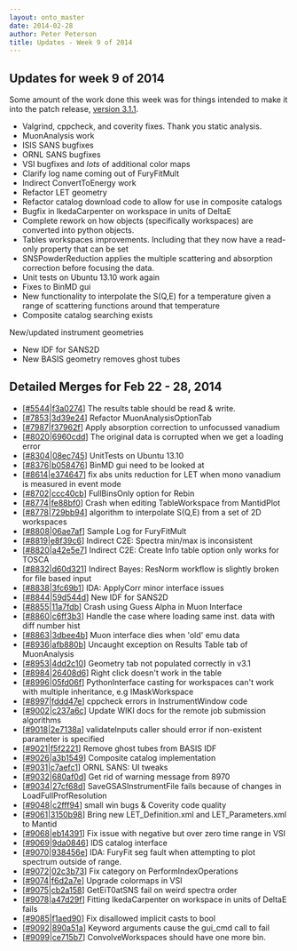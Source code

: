 ```yaml
---
layout: onto_master
date: 2014-02-28
author: Peter Peterson
title: Updates - Week 9 of 2014
---
```

Updates for week 9 of 2014
--------------------------
Some amount of the work done this week was for things intended to make it into the patch release, [version 3.1.1](https://github.com/mantidproject/mantid/releases/tag/v3.1.1).
* Valgrind, cppcheck, and coverity fixes. Thank you static analysis.
* MuonAnalysis work
* ISIS SANS bugfixes
* ORNL SANS bugfixes
* VSI bugfixes and *lots* of additional color maps
* Clarify log name coming out of FuryFitMult
* Indirect ConvertToEnergy work
* Refactor LET geometry
* Refactor catalog download code to allow for use in composite catalogs
* Bugfix in IkedaCarpenter on workspace in units of DeltaE
* Complete rework on how objects (specifically workspaces) are converted into 
python objects.
* Tables workspaces improvements. Including that they now have a read-only 
property that can be set
* SNSPowderReduction applies the multiple scattering and absorption correction 
before focusing the data.
* Unit tests on Ubuntu 13.10 work again
* Fixes to BinMD gui
* New functionality to interpolate the S(Q,E) for a temperature given a range 
of scattering functions around that temperature
* Composite catalog searching exists

New/updated instrument geometries
* New IDF for SANS2D
* New BASIS geometry removes ghost tubes


Detailed Merges for Feb 22 - 28, 2014
-------------------------------------
* \[[#5544](http://trac.mantidproject.org/mantid/ticket/5544)\|[f3a0274](https://github.com/mantidproject/mantid/commit/f3a02744b1d5e69b12607c7324fdab4409bcbe26)\] The results table should be read &amp; write.
* \[[#7853](http://trac.mantidproject.org/mantid/ticket/7853)\|[3d39e24](https://github.com/mantidproject/mantid/commit/3d39e2498f4c657c59393d126d8df615ca193d09)\] Refactor MuonAnalysisOptionTab
* \[[#7987](http://trac.mantidproject.org/mantid/ticket/7987)\|[f37962f](https://github.com/mantidproject/mantid/commit/f37962fbbeaa55f5e293a456c7392686dc2aac9f)\] Apply absorption correction to unfocussed vanadium
* \[[#8020](http://trac.mantidproject.org/mantid/ticket/8020)\|[6960cdd](https://github.com/mantidproject/mantid/commit/6960cdde2ff763a93b6700ff8bb0f1dd90fbe7e5)\] The original data is corrupted when we get a loading error
* \[[#8304](http://trac.mantidproject.org/mantid/ticket/8304)\|[08ec745](https://github.com/mantidproject/mantid/commit/08ec745dd02f26c138798b9c46ad3f93c1b49cc4)\] UnitTests on Ubuntu 13.10
* \[[#8376](http://trac.mantidproject.org/mantid/ticket/8376)\|[b058476](https://github.com/mantidproject/mantid/commit/b058476c004c968100bb1571dfda9d0da4184f09)\] BinMD gui need to be looked at
* \[[#8614](http://trac.mantidproject.org/mantid/ticket/8614)\|[e374647](https://github.com/mantidproject/mantid/commit/e374647b3780a922cfba34fbf248b5ed5cae5497)\] fix abs units reduction for LET when mono vanadium is measured in event mode
* \[[#8702](http://trac.mantidproject.org/mantid/ticket/8702)\|[ccc40cb](https://github.com/mantidproject/mantid/commit/ccc40cb1fd8457a2e26bc6d4b4cf67e76370913f)\] FullBinsOnly option for Rebin
* \[[#8774](http://trac.mantidproject.org/mantid/ticket/8774)\|[fe88bf0](https://github.com/mantidproject/mantid/commit/fe88bf059a7eb90af2fa17f90cfbb9af4be666ad)\] Crash when editing TableWorkspace from MantidPlot
* \[[#8778](http://trac.mantidproject.org/mantid/ticket/8778)\|[729bb94](https://github.com/mantidproject/mantid/commit/729bb94ba411daf64395c265f2e6946455ab4c54)\] algorithm to interpolate  S(Q,E) from a set of 2D workspaces
* \[[#8808](http://trac.mantidproject.org/mantid/ticket/8808)\|[06ae7af](https://github.com/mantidproject/mantid/commit/06ae7af5948fce5c112d3eb8c903e946b6cfa745)\] Sample Log for FuryFitMult
* \[[#8819](http://trac.mantidproject.org/mantid/ticket/8819)\|[e8f39c6](https://github.com/mantidproject/mantid/commit/e8f39c65c3b0af2f325a7f13ab36e575326e6b7c)\] Indirect C2E: Spectra min/max is inconsistent
* \[[#8820](http://trac.mantidproject.org/mantid/ticket/8820)\|[a42e5e7](https://github.com/mantidproject/mantid/commit/a42e5e763fefc9812354e7f528891d06d58a1af9)\] Indirect C2E: Create Info table option only works for TOSCA
* \[[#8832](http://trac.mantidproject.org/mantid/ticket/8832)\|[d60d321](https://github.com/mantidproject/mantid/commit/d60d321a93a1a49112fb9039c871799cf5eeac37)\] Indirect Bayes: ResNorm workflow is slightly broken for file based input
* \[[#8838](http://trac.mantidproject.org/mantid/ticket/8838)\|[3fc69b1](https://github.com/mantidproject/mantid/commit/3fc69b13f4e750b06e891da7b3e813e120eafb17)\] IDA: ApplyCorr minor interface issues
* \[[#8844](http://trac.mantidproject.org/mantid/ticket/8844)\|[59d544d](https://github.com/mantidproject/mantid/commit/59d544d5970ef44760400255e8cad86db4e2818d)\] New IDF for SANS2D
* \[[#8855](http://trac.mantidproject.org/mantid/ticket/8855)\|[11a7fdb](https://github.com/mantidproject/mantid/commit/11a7fdbbbd66fc7ede8899acb44c838fef697bc6)\] Crash using Guess Alpha in Muon Interface
* \[[#8860](http://trac.mantidproject.org/mantid/ticket/8860)\|[c6ff3b3](https://github.com/mantidproject/mantid/commit/c6ff3b3e9efb45df34d1c657a635a069b5ae6514)\] Handle the case where loading same inst. data with diff number hist
* \[[#8863](http://trac.mantidproject.org/mantid/ticket/8863)\|[3dbee4b](https://github.com/mantidproject/mantid/commit/3dbee4bb9d549ae04e08767cc0fb6b84e57c5732)\] Muon interface dies when 'old' emu data
* \[[#8936](http://trac.mantidproject.org/mantid/ticket/8936)\|[afb880b](https://github.com/mantidproject/mantid/commit/afb880b5de30cd786842158ff915c95f836e37cd)\] Uncaught exception on Results Table tab of MuonAnalysis
* \[[#8953](http://trac.mantidproject.org/mantid/ticket/8953)\|[4dd2c10](https://github.com/mantidproject/mantid/commit/4dd2c10a82c0116ad276efc0b5871660f361622e)\] Geometry tab not populated correctly in v3.1
* \[[#8984](http://trac.mantidproject.org/mantid/ticket/8984)\|[26408d6](https://github.com/mantidproject/mantid/commit/26408d66f0b23babef4b6f8338d7949ef73016c4)\] Right click doesn't work in the table
* \[[#8996](http://trac.mantidproject.org/mantid/ticket/8996)\|[05fd06f](https://github.com/mantidproject/mantid/commit/05fd06fca4923e9aca9d68fefb91bab29948bd32)\] PythonInterface casting for workspaces can't work with multiple inheritance, e.g IMaskWorkspace
* \[[#8997](http://trac.mantidproject.org/mantid/ticket/8997)\|[fddd47e](https://github.com/mantidproject/mantid/commit/fddd47e09455f0e77aa3e048d430d8ad6a724ee2)\] cppcheck errors in InstrumentWindow code
* \[[#9002](http://trac.mantidproject.org/mantid/ticket/9002)\|[c237a6c](https://github.com/mantidproject/mantid/commit/c237a6caf43efea39f0c21763ebbcfb8a358b9df)\] Update WIKI docs for the remote job submission algorithms
* \[[#9018](http://trac.mantidproject.org/mantid/ticket/9018)\|[2e7138a](https://github.com/mantidproject/mantid/commit/2e7138a40580fc650c591b031be6b3eaf9972e00)\] validateInputs caller should error if non-existent parameter is specified
* \[[#9021](http://trac.mantidproject.org/mantid/ticket/9021)\|[f5f2221](https://github.com/mantidproject/mantid/commit/f5f22215fa743ed347e162e227a1b419939993f8)\] Remove ghost tubes from BASIS IDF
* \[[#9026](http://trac.mantidproject.org/mantid/ticket/9026)\|[a3b1549](https://github.com/mantidproject/mantid/commit/a3b15492885f38d32ad666ee507d956b0e16b14d)\] Composite catalog implementation
* \[[#9031](http://trac.mantidproject.org/mantid/ticket/9031)\|[c7aefc1](https://github.com/mantidproject/mantid/commit/c7aefc16ca4b1a5b6159f5f1dead3389e2f5ea78)\] ORNL SANS: UI tweaks
* \[[#9032](http://trac.mantidproject.org/mantid/ticket/9032)\|[680af0d](https://github.com/mantidproject/mantid/commit/680af0df21b18b52038f40b6a9b2f4ee936c7059)\] Get rid of warning message from 8970
* \[[#9034](http://trac.mantidproject.org/mantid/ticket/9034)\|[27cf68d](https://github.com/mantidproject/mantid/commit/27cf68d378ceb2697c1fbf586eb26e66e19b5447)\] SaveGSASInstrumentFile fails because of changes in LoadFullProfResolution
* \[[#9048](http://trac.mantidproject.org/mantid/ticket/9048)\|[c2fff94](https://github.com/mantidproject/mantid/commit/c2fff94a55bd7437e94ee2d53ad8ec658604a44d)\] small win bugs &amp; Coverity code quality
* \[[#9061](http://trac.mantidproject.org/mantid/ticket/9061)\|[3150b98](https://github.com/mantidproject/mantid/commit/3150b9895486da7fc6c054f373cc45fe42969841)\] Bring new LET_Definition.xml and LET_Parameters.xml to Mantid
* \[[#9068](http://trac.mantidproject.org/mantid/ticket/9068)\|[eb14391](https://github.com/mantidproject/mantid/commit/eb14391f0ae0497e2eded9e1f98e4f2f5016ce7b)\] Fix issue with negative but over zero time range in VSI
* \[[#9069](http://trac.mantidproject.org/mantid/ticket/9069)\|[9da0846](https://github.com/mantidproject/mantid/commit/9da084670a7b56b44f252ddd857f8f848566cc57)\] IDS catalog interface
* \[[#9070](http://trac.mantidproject.org/mantid/ticket/9070)\|[938456e](https://github.com/mantidproject/mantid/commit/938456e705f7d900ab951d343b810afcec0701db)\] IDA: FuryFit seg fault when attempting to plot spectrum outside of range.
* \[[#9072](http://trac.mantidproject.org/mantid/ticket/9072)\|[02c3b73](https://github.com/mantidproject/mantid/commit/02c3b736ee836df23be58a151df58fb17d538c63)\] Fix category on PerformIndexOperations
* \[[#9074](http://trac.mantidproject.org/mantid/ticket/9074)\|[f6d2a7e](https://github.com/mantidproject/mantid/commit/f6d2a7e9c2b3208a30f873f300bd3b9fce6cd3d8)\] Upgrade colormaps in VSI
* \[[#9075](http://trac.mantidproject.org/mantid/ticket/9075)\|[cb2a158](https://github.com/mantidproject/mantid/commit/cb2a158fd7d69f939a481c31e802d5e18121fce4)\] GetEiT0atSNS fail on weird spectra order
* \[[#9078](http://trac.mantidproject.org/mantid/ticket/9078)\|[a47d29f](https://github.com/mantidproject/mantid/commit/a47d29f0b83050e1e5992d82176a9650af1f5d5f)\] Fitting IkedaCarpenter on workspace in units of DeltaE fails
* \[[#9085](http://trac.mantidproject.org/mantid/ticket/9085)\|[f1aed90](https://github.com/mantidproject/mantid/commit/f1aed905accdb74bcbe9eef3ef56c15aee37d6b0)\] Fix disallowed implicit casts to bool
* \[[#9092](http://trac.mantidproject.org/mantid/ticket/9092)\|[890a51a](https://github.com/mantidproject/mantid/commit/890a51ab4be766011925367ab75d7d677e3ffcb2)\] Keyword arguments cause the gui_cmd call to fail
* \[[#9099](http://trac.mantidproject.org/mantid/ticket/9099)\|[ce715b7](https://github.com/mantidproject/mantid/commit/ce715b75f11f021f0b300c7302fd0d93cbabb9bd)\] ConvolveWorkspaces should have one more bin.
